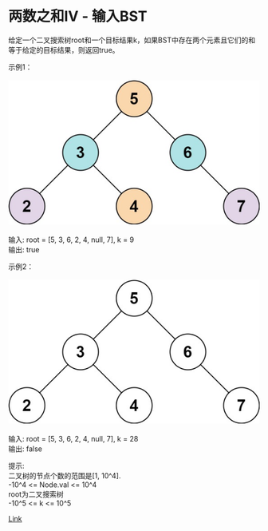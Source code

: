 <h1>两数之和IV - 输入BST</h1>
给定一个二叉搜索树root和一个目标结果k，如果BST中存在两个元素且它们的和等于给定的目标结果，则返回true。</br>

示例1：</br>
</br>![](./image/1.jpeg)</br></br>
输入: root = [5, 3, 6, 2, 4, null, 7], k = 9</br>
输出: true</br>

示例2：</br>
</br>![](./image/2.jpeg)</br></br>
输入: root = [5, 3, 6, 2, 4, null, 7], k = 28</br>
输出: false</br>

提示:</br>
二叉树的节点个数的范围是[1, 10^4].</br>
-10^4 <= Node.val <= 10^4</br>
root为二叉搜索树</br>
-10^5 <= k <= 10^5</br>

[Link](https://leetcode-cn.com/problems/two-sum-iv-input-is-a-bst/)